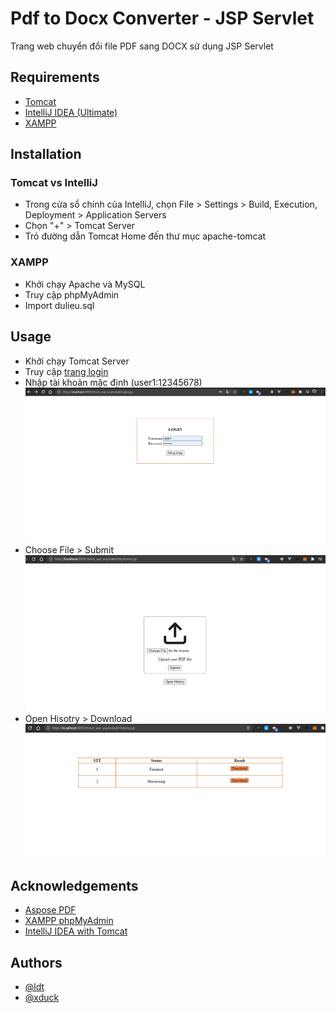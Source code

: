 
# Pdf to Docx Converter - JSP Servlet

Trang web chuyển đổi file PDF sang DOCX sử dụng JSP Servlet


## Requirements
* [Tomcat](https://dlcdn.apache.org/tomcat/tomcat-10/v10.0.13/bin/apache-tomcat-10.0.13.zip)
* [IntelliJ IDEA (Ultimate)](https://www.jetbrains.com/idea/download/#section=windows)
* [XAMPP](https://www.apachefriends.org/index.html)
## Installation
### Tomcat vs IntelliJ
* Trong cửa sổ chính của IntelliJ, chọn File > Settings > Build, Execution, Deployment > Application Servers
* Chọn "+" > Tomcat Server
* Trỏ đường dẫn Tomcat Home đến thư mục apache-tomcat
### XAMPP
* Khởi chạy Apache và MySQL
* Truy cập phpMyAdmin
* Import dulieu.sql
## Usage
* Khởi chạy Tomcat Server
* Truy cập [trang login](http://localhost:6969/ltmck_war_exploded/Login.jsp)
* Nhập tài khoản mặc định (user1:12345678)
![Login Screen](https://github.com/lokishengoku/ltm_ck/blob/master/assets/img_login.png?raw=true)
* Choose File > Submit
![Login Screen](https://github.com/lokishengoku/ltm_ck/blob/master/assets/img_upload.png?raw=true)
* Open Hisotry > Download
![Login Screen](https://github.com/lokishengoku/ltm_ck/blob/master/assets/img_history.png?raw=true)
## Acknowledgements

 - [Aspose PDF](https://blog.aspose.com/2020/01/17/convert-pdf-to-word-doc-docx-in-java/)
 - [XAMPP phpMyAdmin](https://docs.phpmyadmin.net/en/latest/)
 - [IntelliJ IDEA with Tomcat](https://www.jetbrains.com/help/idea/run-debug-configuration-tomcat-server.html#logsTab)


## Authors

- [@ldt](https://github.com/lokishengoku)
- [@xduck](https://github.com/lvxduck)

